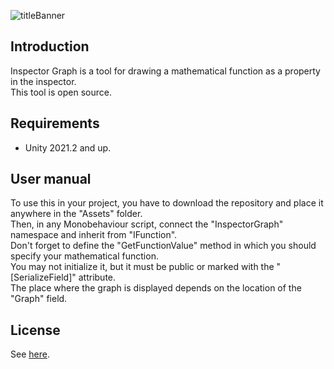 ![titleBanner](https://user-images.githubusercontent.com/98838657/229546267-bbbf65cd-2c0b-4e33-b7c3-f2c7cb267a79.png)

## Introduction
Inspector Graph is a tool for drawing a mathematical function as a property in the inspector.<br>
This tool is open source.

## Requirements
 - Unity 2021.2 and up.

## User manual
To use this in your project, you have to download the repository and place it anywhere in the "Assets" folder.<br>
Then, in any Monobehaviour script, connect the "InspectorGraph" namespace and inherit from "IFunction".<br>
Don't forget to define the "GetFunctionValue" method in which you should specify your mathematical function.<br>
You may not initialize it, but it must be public or marked with the "[SerializeField]" attribute.<br>
The place where the graph is displayed depends on the location of the "Graph" field.<br>

## License
See [here](LICENSE).
